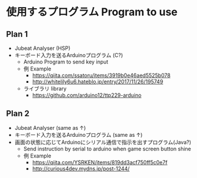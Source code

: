 # 使用するプログラム Program to use

## Plan 1
- Jubeat Analyser (HSP)
- キーボード入力を送るArduinoプログラム (C?)
  - Arduino Program to send key input
  - 例 Example
    - https://qiita.com/ssatoru/items/3919b0e46aed5525b078
    - http://whitelily6u6.hateblo.jp/entry/2017/11/26/195749
  - ライブラリ library
    - https://github.com/arduino12/ttp229-arduino

## Plan 2
- Jubeat Analyser (same as ↑)
- キーボード入力を送るArduinoプログラム (same as ↑)
- 画面の状態に応じてArduinoにシリアル通信で指示を出すプログラム(Java?)
  - Send instruction by serial to arduino when game screen button shine
  - 例 Example
    - https://qiita.com/YSRKEN/items/819dd3acf750ff5c0e7f
    - http://curious4dev.mydns.jp/post-1244/
